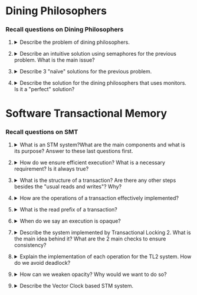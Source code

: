 # Dining Philosophers 

### Recall questions on Dining Philosophers

1. <details markdown=1><summary markdown="span"> Describe the problem of dining philosophers. </summary>
    
    \
    We have ==$N$ philosophers seated at a circular table==:
    - there is ==$1$ chopstick between each philosopher==
    - ==a philosopher must pick its 2 nearest chopsticks== in order to eat
    - ==a philosopher cannot pick two chopsticks at once== 

	![](../../../static/CS/df1.png)

	We want a solution that is ==deadlock free== and, ideally,  ==starvation free==.

</details>

2. <details markdown=1><summary markdown="span"> Describe an intuitive solution using semaphores for the previous problem. What is the main issue?</summary>
    
    \
    We could simply ==protect each chopstick with a mutual exclusion semaphore==. This solution, although simple, ==results in deadlock==.
	
</details>

3. <details markdown=1><summary markdown="span"> Describe 3 "naïve" solutions for the previous problem. </summary>
    
    \
    Some "naïve" solutions include:
	- allow ==at most $N$ philosophers at the table, where $N = M - 1$ and $M$ is the number of resources== ![](../../../static/CS/df2.png)
	- odd philosophers pick ==first left then right==, while even  philosophers pick first right then left ![](../../../static/CS/df3.png)
	- ==numbering chopsticks== and always going for the ==smallest first== ![](../../../static/CS/df4.png)
	

</details>

4. <details markdown=1><summary markdown="span"> Describe the solution for the dining philosophers that uses monitors. Is it a "perfect" solution?  </summary>
    
    \
	The key points of this solution:
	- a philosopher ==goes into eating state only if both neighbours are not eating==
	- if ==one of my neighbours is eating, and I’m hungry, they can signal() me when they’re done==

	![](../../../static/CS/df5.png)
	
	This solution, again, is ==only deadlock free and not starvation free==.

</details>

#  Software Transactional Memory

### Recall questions on SMT

1. <details markdown=1><summary markdown="span"> What is an STM system?What are the main components and what is its purpose? Answer to these last questions first.</summary>
    
    \
    Main components:
    - ==transaction==: ==atomic unit of computation== that can ==access atomic objects== that we ==assume successfully terminate when executed alone==
    - ==program==: set of sequential processes, each ==alternating between transactional and non-transactional code==

	A STM system then is ==online algorithm that has to ensure the atomic execution of the transactional code  of the program==.

	The reason for which we want to create a STM is that we want to ==group together parts of the code that must look like atomic==, in a way that is ==transparent, scalable and easy-to-use for the programmer==.
    
	
</details>

2. <details markdown=1><summary markdown="span"> How do we ensure efficient execution? What is a necessary requirement? Is it always true? </summary>
    
    \
    To guarantee efficiency, we allow ==several transactions to be executed simultaneously,== i.e. we have an ==optimistic execution approach==. To make this work, ==there must exist a total ordering of the transaction==. This total ordering, however, ==does not always exist==.
	
</details>

3. <details markdown=1><summary markdown="span"> What is the structure of a transaction? Are there any other steps besides the "usual reads and writes"? Why? </summary>
    
    \
    A transaction is composed of 3 parts:
    - ==[READ]== of an ==atomic register==
    - some ==local computation==
    - ==[WRITE]== into ==shared memory==

	However, a "4th" step is necessary in order to ==ensure consistency==, a ==try to commit== step: provided the transaction ==has not been aborted==, a process will verify whether there are ==consistency issues== before effectively writing values in the shared memory.
	
</details>

4. <details markdown=1><summary markdown="span">  How are the operations of a transaction effectively implemented?  </summary>
    
    \
    Every transaction uses a ==local working space==:
    - the ==first READ copies the value of the reg. in the local copy==; successive ==READs will then read from the local copy==
    - every ==WRITE modifies the local copy== and ==puts the final value in the shared memory only at the end of the transaction== 

	We will make use of the ==following 4 operations==: ![](../../../static/CS/smt1.png)
    
</details>

5. <details markdown=1><summary markdown="span"> What is the read prefix of a transaction? </summary>
    
    \
    Let $T$ be a transaction, its ==read prefix is formed by all its successful READ before its potential abortion==.
	
</details>

6. <details markdown=1><summary markdown="span"> When do we say an execution is opaque? </summary>
    
    \
    An execution is opaque ==if all committed transactions and all the read prefixes of all aborted  transactions appear as if executed one after the other==, by following their real-time occurrence order.
    
	
</details>

7. <details markdown=1><summary markdown="span"> Describe the system implemented by Transactional Locking 2. What is the main idea behind it? What are the 2 main checks to ensure consistency? </summary>
    
    \
    ![](../../../static/CS/smt2.png)

	Main idea behind it: ==commit a transaction $\iff$ it could appear as executed at its birth-date time==. \
	To grant consistency, we have 2 checks:
	- it $T$ reads $X$, then it ==must be that $XX.date < birthdate(T)$==
	- to commit, all ==registers accessed by $T$ cannot have been modified after $T$'s birth-date==
	
</details>

8. <details markdown=1><summary markdown="span"> Explain the implementation of each operation for the TL2 system. How do we avoid deadlock? </summary>
    
    \
    ![](../../../static/CS/smt3.png)
    
	To ==avoid deadlock, there is a total order on the registers and locks are required by respecting  this order==.

</details>

9. <details markdown=1><summary markdown="span"> How can we weaken opacity? Why would we want to do so?  </summary>
    
    \
	We can weaken opacity by ==imposing that the read prefix of an aborted transaction is consistent only w.r.t. its causal past (i.e., its virtual world)==.

	![](../../../static/CS/smt4.png)

     We can then require ==Virtual World Consistency==:  we want a ==total ordering on all committed transaction== but only a ==partial ordering on committed transactions and the read prefixes of aborted transactions.==

	WVC allows ==for more transactions to commit==, being a more ==liberal== property than opacity.
    
    ![](../../../static/CS/smt5.png)
	
</details>

9. <details markdown=1><summary markdown="span"> Describe the Vector Clock based STM system. </summary>
    
    \
     ![](../../../static/CS/smt6.png)

	Operation implementation:

	![](../../../static/CS/smt7.png)
	
</details>
